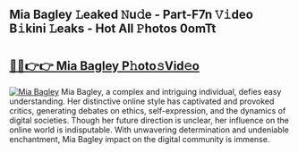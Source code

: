 ## Mia Bagley 𝙻eaked 𝙽u𝚍e - Part-F7n 𝚅𝚒deo B𝚒kini 𝙻eaks - Hot All 𝙿hotos 0omTt

# <h2><a href="http://ld3xjh5.urlbe.top/?page=Mia+Bagley">🔗🔗👉👉 Mia Bagley P𝚑oto𝚜Vid𝚎o</a></h2>

[![Mia Bagley](https://i.imgur.com/eBuTRDB.gif)](http://ld3xjh5.urlbe.top/?page=Mia+Bagley)
Mia Bagley, a complex and intriguing individual, defies easy understanding. Her distinctive online style has captivated and provoked critics, generating debates on ethics, self-expression, and the dynamics of digital societies. Though her future direction is unclear, her influence on the online world is indisputable. With unwavering determination and undeniable enchantment, Mia Bagley impact on the digital community is immense.
